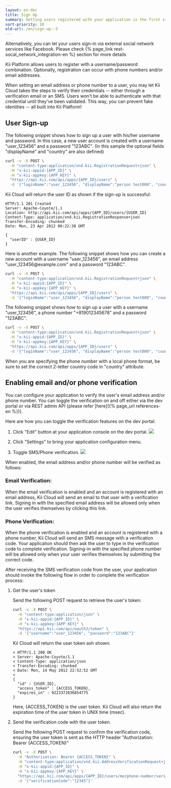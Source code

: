 ```yaml
---
layout: en-doc
title: Sign Up
summary: Getting users registered with your application is the first step for user management.
sort-priority: 10
old-url: /en/sign-up--3
---
```

<p class="callout">Alternatively, you can let your users sign-in via external social network services like Facebook.  Please check {% page_link rest-socal_network_integration-en %} section for more details</p>

Kii Platform allows users to register with a username/password combination. Optionally, registration can occur with phone numbers and/or email addresses.

When setting an email address or phone number to a user, you may let Kii Cloud takes the steps to verify their credentials -- either through a verification email or an SMS. Users won't be able to authenticate with that credential until they've been validated. This way, you can prevent fake identities -- all built into Kii Platform!

## User Sign-up

The following snippet shows how to sign up a user with his/her username and password.  In this case, a new user account is created with a username "user\_123456" and a password "123ABC".  (In this sample the optional fields "displayName" and "country" are also defined)

```sh
curl -v -X POST \
  -H "content-type:application/vnd.kii.RegistrationRequest+json" \
  -H "x-kii-appid:{APP_ID}" \
  -H "x-kii-appkey:{APP_KEY}" \
  "https://api.kii.com/api/apps/{APP_ID}/users" \
  -d '{"loginName":"user_123456", "displayName":"person test000", "country":"JP", "password":"123ABC"}'
```

Kii Cloud will return the user ID as shown if the sign-up is successful:

```
HTTP/1.1 201 Created
Server: Apache-Coyote/1.1
Location: http://api.kii.com/api/apps/{APP_ID}/users/{USER_ID}
Content-Type: application/vnd.kii.RegistrationResponse+json
Transfer-Encoding: chunked
Date: Mon, 23 Apr 2012 00:22:38 GMT

{
  "userID" : {USER_ID}
}
```

Here is another example.  The following snippet shows how you can create a new account with a username "user\_123456", an email address "user\_123456@example\.com" and a password "123ABC".

```sh
curl -v -X POST \
  -H "content-type:application/vnd.kii.RegistrationRequest+json" \
  -H "x-kii-appid:{APP_ID}" \
  -H "x-kii-appkey:{APP_KEY}" \
  "https://api.kii.com/api/apps/{APP_ID}/users" \
  -d '{"loginName":"user_123456", "displayName":"person test000", "country":"JP", "password":"123ABC", "emailAddress":"user_123456@example.com"}'
```

The following snippet shows how to sign up a user with a username "user\_123456", a phone number "+819012345678" and a password "123ABC".

```sh
curl -v -X POST \
  -H "content-type:application/vnd.kii.RegistrationRequest+json" \
  -H "x-kii-appid:{APP_ID}" \
  -H "x-kii-appkey:{APP_KEY}" \
  "https://api.kii.com/api/apps/{APP_ID}/users" \
  -d '{"loginName":"user_123456", "displayName":"person test000", "country":"JP", "password":"123ABC", "phoneNumber":"+819012345678"}'
```

When you are specifying the phone number with a local phone format, be sure to set the correct 2-letter country code in "country" attribute.

## Enabling email and/or phone verification

You can configure your application to verify the user's email address and/or phone number.   You can toggle the verification on and off either via the dev portal or via REST admin API (please refer [here]({% page_url references-en %})).

Here are how you can toggle the verification features on the dev portal:

1. Click "Edit" button at your application console on the dev portal.
    ![](01.png)

1. Click "Settings" to bring your application configuration menu.
1. Toggle SMS/Phone verification.
    ![](02.png)

When enabled, the email address and/or phone number will be verified as follows:

### Email Verification:

When the email verification is enabled and an account is registered with an email address, Kii Cloud will send an email to that user with a verification link.  Signing in with the specified email address will be allowed only when the user verifies themselves by clicking this link.

### Phone Verification:

When the phone verification is enabled and an account is registered with a phone number, Kii Cloud will send an SMS message with a verification code. Your application should then ask the user to type in the verification code to complete verification.  Signing-in with the specified phone number will be allowed only when your user verifies themselves by submitting the correct code. 

After receiving the SMS verification code from the user, your application should invoke the following flow in order to complete the verification process:

1. Get the user's token

    Send the following POST request to retrieve the user's token:

    ```sh
    curl -v -X POST \
      -H "content-type:application/json" \
      -H "x-kii-appid:{APP_ID}" \
      -H "x-kii-appkey:{APP_KEY}" \
      "https://api.kii.com/api/oauth2/token" \
      -d '{"username":"user_123456", "password":"123ABC"}'
    ```

    Kii Cloud will return the user token ash shown:

    ```
    < HTTP/1.1 200 OK
    < Server: Apache-Coyote/1.1
    < Content-Type: application/json
    < Transfer-Encoding: chunked
    < Date: Mon, 14 May 2012 22:52:52 GMT
    <
    {
      "id" : {USER_ID},
      "access_token" : {ACCESS_TOKEN},
      "expires_in" : 9223372036854775
    }
    ```

    Here, {ACCESS\_TOKEN} is the user token.  Kii Cloud will also return the expiration time of the user token in UNIX time (msec).

1. Send the verification code with the user token.

    Send the following POST request to confirm the verification code, ensuring the user token is sent as the HTTP header "Authorization: Bearer {ACCESS\_TOKEN}"

    ```sh
    curl -v -X POST \
      -H "Authorization: Bearer {ACCESS_TOKEN}" \
      -H "content-type:application/vnd.kii.AddressVerificationRequest+json" \
      -H "x-kii-appid:{APP_ID}" \
      -H "x-kii-appkey:{APP_KEY}" \
      "https://api.kii.com/api/apps/{APP_ID}/users/me/phone-number/verify" \
      -d '{"verificationCode":"12345"}'
    ```

